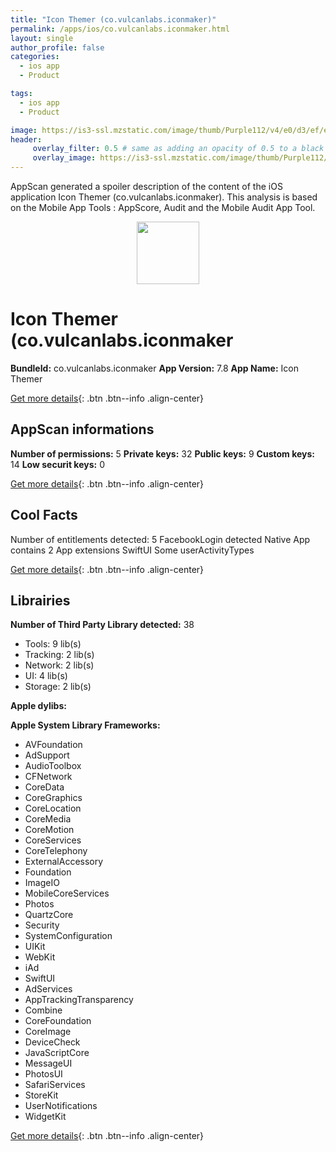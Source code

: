 ```yaml
---
title: "Icon Themer (co.vulcanlabs.iconmaker)"
permalink: /apps/ios/co.vulcanlabs.iconmaker.html
layout: single
author_profile: false
categories: 
  - ios app 
  - Product 

tags: 
  - ios app 
  - Product 

image: https://is3-ssl.mzstatic.com/image/thumb/Purple112/v4/e0/d3/ef/e0d3efb9-cbf3-d429-9b1f-f2d54c743eaa/AppIcon16-1x_U007emarketing-0-5-0-0-GLES2_U002c0-85-220.png/512x512bb.jpg
header: 
     overlay_filter: 0.5 # same as adding an opacity of 0.5 to a black background
     overlay_image: https://is3-ssl.mzstatic.com/image/thumb/Purple112/v4/e0/d3/ef/e0d3efb9-cbf3-d429-9b1f-f2d54c743eaa/AppIcon16-1x_U007emarketing-0-5-0-0-GLES2_U002c0-85-220.png/512x512bb.jpg
---
```

AppScan generated a spoiler description of the content of the iOS application Icon Themer (co.vulcanlabs.iconmaker). This analysis is based on the Mobile App Tools : AppScore, Audit and the Mobile Audit App Tool.

  
  
<div style="text-align: center;"><img src="https://is3-ssl.mzstatic.com/image/thumb/Purple112/v4/e0/d3/ef/e0d3efb9-cbf3-d429-9b1f-f2d54c743eaa/AppIcon16-1x_U007emarketing-0-5-0-0-GLES2_U002c0-85-220.png/512x512bb.jpg" width="100" height="100"></div>  
  
# Icon Themer (co.vulcanlabs.iconmaker

**BundleId:** co.vulcanlabs.iconmaker
**App Version:** 7.8
**App Name:** Icon Themer


[Get more details](/pricing.html){: .btn .btn--info .align-center}  
  
## AppScan informations 

**Number of permissions:** 5
**Private keys:** 32
**Public keys:** 9
**Custom keys:** 14
**Low securit keys:** 0
  
[Get more details](/pricing.html){: .btn .btn--info .align-center}

## Cool Facts

Number of entitlements detected: 5
FacebookLogin detected
Native App
contains 2 App extensions
SwiftUI
Some userActivityTypes
  
[Get more details](/pricing.html){: .btn .btn--info .align-center}

## Librairies 
**Number of Third Party Library detected:** 38
- Tools: 9 lib(s)
- Tracking: 2 lib(s)
- Network: 2 lib(s)
- UI: 4 lib(s)
- Storage: 2 lib(s)

**Apple dylibs:**


**Apple System Library Frameworks:**
- AVFoundation
- AdSupport
- AudioToolbox
- CFNetwork
- CoreData
- CoreGraphics
- CoreLocation
- CoreMedia
- CoreMotion
- CoreServices
- CoreTelephony
- ExternalAccessory
- Foundation
- ImageIO
- MobileCoreServices
- Photos
- QuartzCore
- Security
- SystemConfiguration
- UIKit
- WebKit
- iAd
- SwiftUI
- AdServices
- AppTrackingTransparency
- Combine
- CoreFoundation
- CoreImage
- DeviceCheck
- JavaScriptCore
- MessageUI
- PhotosUI
- SafariServices
- StoreKit
- UserNotifications
- WidgetKit


  
[Get more details](/pricing.html){: .btn .btn--info .align-center}

